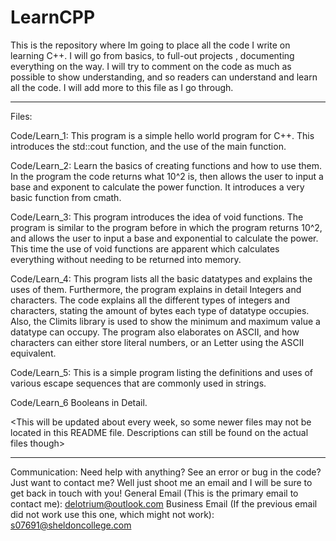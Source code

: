 # LearnCPP

This is the repository where Im going to place all the code I write on learning C++. I will go from basics, to full-out projects , documenting everything on the way.
I will try to comment on the code as much as possible to show  understanding, and so readers can understand and learn all the code. I will add more to this file as I go through.

-----------------------------------------------------------------------------------------------------------------------------------------------------------------------------------
Files:

Code/Learn_1: 
This program is a simple hello world program for C++. This introduces the std::cout function, and the use of the main function.

Code/Learn_2:
Learn the basics of creating functions and how to use them. In the program the code returns what 10^2 is, then allows the user to input a base and exponent to calculate the power function. It introduces a very basic function from cmath.

Code/Learn_3:
This program introduces the idea of void functions. The program is similar to the program before in which the program returns 10^2, and allows the user to input a base and exponential to calculate the power. This time the use of void functions are apparent which calculates everything without needing to be returned into memory.

Code/Learn_4:
This program lists all the basic datatypes and explains the uses of them. Furthermore, the program explains in detail Integers and characters. The code explains all the different types of integers and characters, stating the amount of bytes each type of datatype occupies. Also, the Climits library is used to show the minimum and maximum value a datatype can occupy. The program also elaborates on ASCII, and how characters can either store literal numbers, or an Letter using the ASCII equivalent.

Code/Learn_5:
This is a simple program listing the definitions and uses of various escape sequences that are commonly used in strings.

Code/Learn_6
Booleans in Detail.

<This will be updated about every week, so some newer files may not be located in this README file. Descriptions can still be found on the actual files though>

---------------------------------------------------------------------------------------------------------------------------------------------------------------------------------
Communication:
Need help with anything? See an error or bug in the code? Just want to contact me? Well just shoot me an email and I will be sure to get back in touch with you!
General Email (This is the primary email to contact me): delotrium@outlook.com
Business Email (If the previous email did not work use this one, which might not work): s07691@sheldoncollege.com
